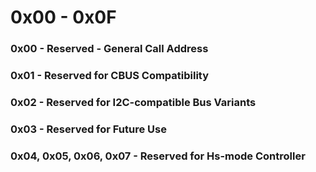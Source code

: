 # 0x00 - 0x0F

### 0x00 - Reserved - General Call Address
### 0x01 - Reserved for CBUS Compatibility
### 0x02 - Reserved for I2C-compatible Bus Variants
### 0x03 - Reserved for Future Use
### 0x04, 0x05, 0x06, 0x07 - Reserved for Hs-mode Controller
